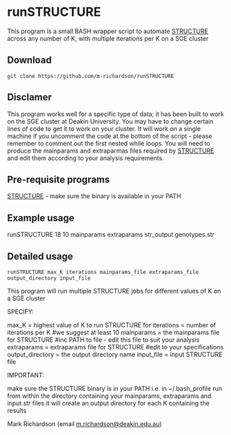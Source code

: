 # runSTRUCTURE

This program is a small BASH wrapper script to automate [STRUCTURE](http://pritchardlab.stanford.edu/structure.html) across any number of K, with multiple iterations per K on a SGE cluster

## Download 

    git clone https://github.com/m-richardson/runSTRUCTURE

## Disclamer 

This program works well for a specific type of data; it has been built to work on the SGE cluster at Deakin University. You may have to change certain lines of code to get it to work on your cluster. It will work on a single machine if you uncomment the code at the bottom of the script - please remember to comment out the first nested while loops. You will need to produce the mainparams and extraparmas files required by [STRUCTURE](http://pritchardlab.stanford.edu/structure.html) and edit them according to your analysis requirements.

## Pre-requisite programs

[STRUCTURE](http://pritchardlab.stanford.edu/structure.html) - make sure the binary is available in your PATH


## Example usage

  runSTRUCTURE 18 10 mainparams extraparams str_output genotypes.str


## Detailed usage

    runSTRUCTURE max_K iterations mainparams_file extraparams_file output_directory input_file	

This program will run multiple STRUCTURE jobs for different values of K on a SGE cluster

SPECIFY:

max_K = highest value of K to run STRUCTURE for
iterations = number of iterations per K 	#we suggest at least 10
mainparams = the mainparams file for STRUCTURE 	#inc PATH to file - edit this file to suit your analysis
extraparams = extraparams file for STRUCTURE 	#edit to your specifications
output_directory = the output directory name
input_file = input STRUCTURE file

IMPORTANT:

make sure the STRUCTURE binary is in your PATH i.e. in ~/.bash_profile
run from within the directory containing your mainparams, extraparams and input.str files
it will create an output directory for each K containing the results

Mark Richardson (email m.richardson@deakin.edu.au)
